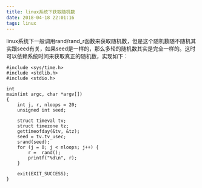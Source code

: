 ```yaml
---
title: linux系统下获取随机数
date: 2018-04-18 22:01:16
tags: linux
---
```

linux系统下一般调用rand/rand_r函数来获取随机数，但是这个随机数随不随机其实跟seed有关，如果seed是一样的，那么多轮的随机数其实是完全一样的。这时可以依赖系统时间来获取真正的随机数，实现如下：

```
#include <sys/time.h>
#include <stdlib.h>
#include <stdio.h>

int
main(int argc, char *argv[])
{
    int j, r, nloops = 20;
    unsigned int seed;

    struct timeval tv;
    struct timezone tz;
    gettimeofday(&tv, &tz);
    seed = tv.tv_usec;
    srand(seed);
    for (j = 0; j < nloops; j++) {
        r =  rand();
        printf("%d\n", r);
    }

    exit(EXIT_SUCCESS);
}
```